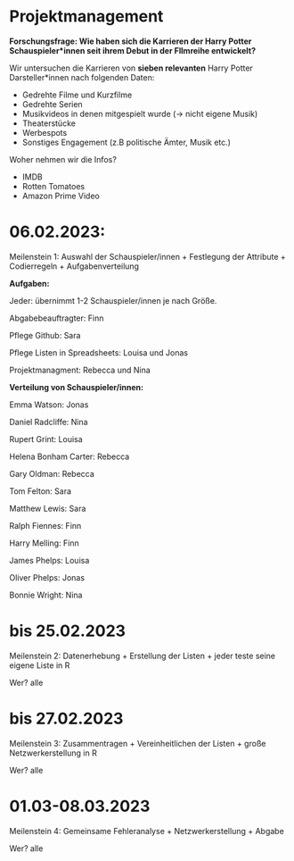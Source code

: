 # Projektmanagement


**Forschungsfrage: Wie haben sich die Karrieren der Harry Potter Schauspieler*innen seit ihrem Debut in der FIlmreihe entwickelt?** 

Wir untersuchen die Karrieren von **sieben relevanten** Harry Potter Darsteller*innen nach folgenden Daten: 

- Gedrehte Filme und Kurzfilme 
- Gedrehte Serien 
- Musikvideos in denen mitgespielt wurde (-> nicht eigene Musik) 
- Theaterstücke 
- Werbespots
- Sonstiges Engagement (z.B politische Ämter, Musik etc.) 


Woher nehmen wir die Infos?
- IMDB
- Rotten Tomatoes
- Amazon Prime Video



# 06.02.2023:

Meilenstein 1: 	Auswahl der Schauspieler/innen + Festlegung der Attribute + Codierregeln + Aufgabenverteilung


**Aufgaben:**

Jeder: übernimmt 1-2 Schauspieler/innen je nach Größe. 

Abgabebeauftragter: Finn

Pflege Github: Sara 

Pflege Listen in Spreadsheets: Louisa und Jonas

Projektmanagment: Rebecca und Nina

**Verteilung von Schauspieler/innen:** 

Emma Watson: Jonas		

Daniel Radcliffe: Nina	

Rupert Grint: Louisa	

Helena Bonham Carter: Rebecca	

Gary Oldman: Rebecca				

Tom Felton: Sara	

Matthew Lewis: Sara				

Ralph Fiennes: Finn	

Harry Melling: Finn	

James Phelps: Louisa

Oliver Phelps: Jonas

Bonnie Wright: Nina

# bis 25.02.2023
Meilenstein 2: Datenerhebung + Erstellung der Listen + jeder teste seine eigene Liste in R 

Wer? alle



# bis 27.02.2023
Meilenstein 3: Zusammentragen + Vereinheitlichen der Listen + große Netzwerkerstellung in R 

Wer? alle




# 01.03-08.03.2023
Meilenstein 4: Gemeinsame Fehleranalyse + Netzwerkerstellung + Abgabe

Wer? alle

# 
